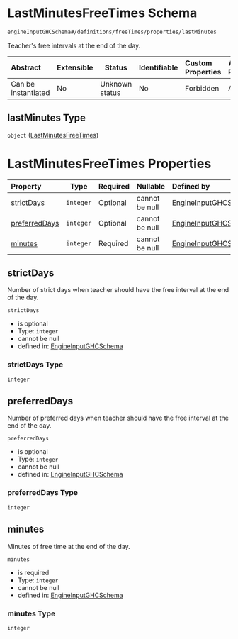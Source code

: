 # LastMinutesFreeTimes Schema

```txt
engineInputGHCSchema#/definitions/freeTimes/properties/lastMinutes
```

Teacher's free intervals at the end of the day.


| Abstract            | Extensible | Status         | Identifiable | Custom Properties | Additional Properties | Access Restrictions | Defined In                                                         |
| :------------------ | ---------- | -------------- | ------------ | :---------------- | --------------------- | ------------------- | ------------------------------------------------------------------ |
| Can be instantiated | No         | Unknown status | No           | Forbidden         | Allowed               | none                | [ghc.schema.json\*](../out/ghc.schema.json "open original schema") |

## lastMinutes Type

`object` ([LastMinutesFreeTimes](ghc-definitions-freetimes-properties-lastminutesfreetimes.md))

# LastMinutesFreeTimes Properties

| Property                        | Type      | Required | Nullable       | Defined by                                                                                                                                                                                                  |
| :------------------------------ | --------- | -------- | -------------- | :---------------------------------------------------------------------------------------------------------------------------------------------------------------------------------------------------------- |
| [strictDays](#strictdays)       | `integer` | Optional | cannot be null | [EngineInputGHCSchema](ghc-definitions-freetimes-properties-lastminutesfreetimes-properties-strictdays.md "engineInputGHCSchema#/definitions/freeTimes/properties/lastMinutes/properties/strictDays")       |
| [preferredDays](#preferreddays) | `integer` | Optional | cannot be null | [EngineInputGHCSchema](ghc-definitions-freetimes-properties-lastminutesfreetimes-properties-preferreddays.md "engineInputGHCSchema#/definitions/freeTimes/properties/lastMinutes/properties/preferredDays") |
| [minutes](#minutes)             | `integer` | Required | cannot be null | [EngineInputGHCSchema](ghc-definitions-freetimes-properties-lastminutesfreetimes-properties-minutes.md "engineInputGHCSchema#/definitions/freeTimes/properties/lastMinutes/properties/minutes")             |

## strictDays

Number of strict days when teacher should have the free interval at the end of the day.


`strictDays`

-   is optional
-   Type: `integer`
-   cannot be null
-   defined in: [EngineInputGHCSchema](ghc-definitions-freetimes-properties-lastminutesfreetimes-properties-strictdays.md "engineInputGHCSchema#/definitions/freeTimes/properties/lastMinutes/properties/strictDays")

### strictDays Type

`integer`

## preferredDays

Number of preferred days when teacher should have the free interval at the end of the day.


`preferredDays`

-   is optional
-   Type: `integer`
-   cannot be null
-   defined in: [EngineInputGHCSchema](ghc-definitions-freetimes-properties-lastminutesfreetimes-properties-preferreddays.md "engineInputGHCSchema#/definitions/freeTimes/properties/lastMinutes/properties/preferredDays")

### preferredDays Type

`integer`

## minutes

Minutes of free time at the end of the day.


`minutes`

-   is required
-   Type: `integer`
-   cannot be null
-   defined in: [EngineInputGHCSchema](ghc-definitions-freetimes-properties-lastminutesfreetimes-properties-minutes.md "engineInputGHCSchema#/definitions/freeTimes/properties/lastMinutes/properties/minutes")

### minutes Type

`integer`
